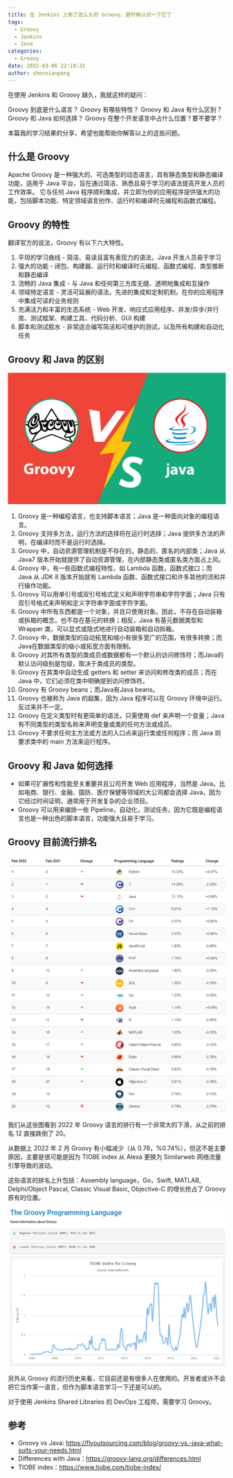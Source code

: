 ```yaml
---
title: 在 Jenkins 上用了这么久的 Groovy，是时候认识一下它了
tags:
  - Groovy
  - Jenkins
  - Java
categories:
  - Groovy
date: 2022-03-06 22:19:31
author: shenxianpeng
---
```


在使用 Jenkins 和 Groovy 越久，我就这样的疑问：

Groovy 到底是什么语言？
Groovy 有哪些特性？
Groovy 和 Java 有什么区别？
Groovy 和 Java 如何选择？
Groovy 在整个开发语言中占什么位置？要不要学？

本篇我的学习结果的分享，希望也能帮助你解答以上的这些问题。

## 什么是 Groovy

Apache Groovy 是一种强大的、可选类型的动态语言，具有静态类型和静态编译功能，适用于 Java 平台，旨在通过简洁、熟悉且易于学习的语法提高开发人员的工作效率。
它与任何 Java 程序顺利集成，并立即为你的应用程序提供强大的功能，包括脚本功能、特定领域语言创作、运行时和编译时元编程和函数式编程。

## Groovy 的特性

翻译官方的说法，Groovy 有以下六大特性。

1. 平坦的学习曲线 - 简洁、易读且富有表现力的语法，Java 开发人员易于学习
2. 强大的功能 - 闭包、构建器、运行时和编译时元编程、函数式编程、类型推断和静态编译
3. 流畅的 Java 集成 - 与 Java 和任何第三方库无缝、透明地集成和互操作
4. 领域特定语言 - 灵活可延展的语法，先进的集成和定制机制，在你的应用程序中集成可读的业务规则
5. 充满活力和丰富的生态系统 - Web 开发、响应式应用程序、并发/异步/并行库、测试框架、构建工具、代码分析、GUI 构建
6. 脚本和测试胶水 - 非常适合编写简洁和可维护的测试，以及所有构建和自动化任务

## Groovy 和 Java 的区别

![ Groovy vs Java](groovy/groovy-vs-java.png)

1. Groovy 是一种编程语言，也支持脚本语言；Java 是一种面向对象的编程语言。
2. Groovy 支持多方法，运行方法的选择将在运行时选择；Java 提供多方法的声明，在编译时而不是运行时选择。
3. Groovy 中，自动资源管理机制是不存在的，静态的、匿名的内部类；Java 从 Java7 版本开始就提供了自动资源管理，在内部静态类或匿名类方面占上风。
4. Groovy 中，有一些函数式编程特性，如 Lambda 函数，函数式接口；而 Java 从 JDK 8 版本开始就有 Lambda 函数、函数式接口和许多其他的流和并行操作功能。
5. Groovy 可以用单引号或双引号格式定义和声明字符串和字符字面；Java 只有双引号格式来声明和定义字符串字面或字符字面。
6. Groovy 中所有东西都是一个对象，并且只使用对象。因此，不存在自动装箱或拆箱的概念，也不存在基元的转换；相反，Java 有基元数据类型和 Wrapper 类，可以显式或隐式地进行自动装箱和自动拆箱。
7. Groovy 中，数据类型的自动拓宽和缩小有很多宽广的范围，有很多转换；而Java在数据类型的缩小或拓宽方面有限制。
8. Groovy 对其所有类型的类成员或数据都有一个默认的访问修饰符；而Java的默认访问级别是包级，取决于类成员的类型。
9. Groovy 在其类中自动生成 getters 和 setter 来访问和修改类的成员；而在 Java 中，它们必须在类中明确提到访问修饰符。
10. Groovy 有 Groovy beans；而Java有Java beans。
11. Groovy 也被称为 Java 的超集，因为 Java 程序可以在 Groovy 环境中运行。反过来并不一定。
12. Groovy 在定义类型时有更简单的语法，只需使用 def 来声明一个变量；Java有不同类型的类型名称来声明变量或类的任何方法或成员。
13. Groovy 不要求任何主方法或方法的入口点来运行类或任何程序；而 Java 则要求类中的 main 方法来运行程序。

<!-- more -->

## Groovy 和 Java 如何选择

* 如果可扩展性和性能至关重要并且公司开发 Web 应用程序，当然是 Java。比如电商、银行、金融、国防、医疗保健等领域的大公司都会选择 Java，因为它经过时间证明，通常用于开发复杂的企业项目。
* Groovy 可以用来编排一些 Pipeline，自动化，测试任务，因为它既是编程语言也是一种出色的脚本语言，功能强大且易于学习。

## Groovy 目前流行排名

![TIOBE index](groovy/2022-02.png)

我们从这张图看到 2022 年 Groovy 语言的排行有一个非常大的下滑，从之前的排名 12 直接跌倒了 20。

从数据上 2022 年 2 月 Groovy 有小幅减少（从 0.76，%0.74%），但这不是主要原因，主要是很可能是因为 TIOBE index 从 Alexa 更换为 Similarweb 网络流量引擎导致的波动。

这些语言的排名上升包括：Assembly language，Go，Swift, MATLAB, Delphi/Object Pascal, Classic Visual Basic, Objective-C 的增长抢占了 Groovy 原有的位置。

![TIOBE index for Groovy](groovy/groovy.png)

另外从 Groovy 的流行历史来看，它目前还是有很多人在使用的。开发者或许不会把它当作第一语言，但作为脚本语言学习一下还是可以的。

对于使用 Jenkins Shared Libraries 的 DevOps 工程师，需要学习 Groovy。

## 参考

* Groovy vs Java: https://flyoutsourcing.com/blog/groovy-vs.-java-what-suits-your-needs.html
* Differences with Java：https://groovy-lang.org/differences.html
* TIOBE index：https://www.tiobe.com/tiobe-index/
